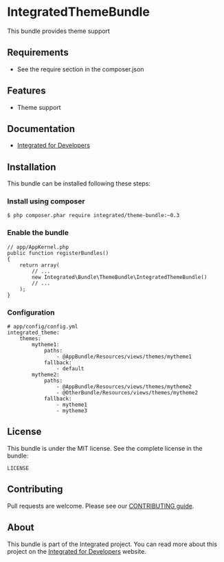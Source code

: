 # IntegratedThemeBundle #
This bundle provides theme support

## Requirements ##
* See the require section in the composer.json

## Features ##
* Theme support

## Documentation ##
* [Integrated for Developers](http://integratedfordevelopers.com/ "Integrated for Developers")

## Installation ##
This bundle can be installed following these steps:

### Install using composer ###

    $ php composer.phar require integrated/theme-bundle:~0.3

### Enable the bundle ###

    // app/AppKernel.php
    public function registerBundles()
    {
        return array(
            // ...
            new Integrated\Bundle\ThemeBundle\IntegratedThemeBundle()
            // ...
        );
    }

### Configuration ###

    # app/config/config.yml
    integrated_theme:
        themes:
            mytheme1:
                paths: 
                    - @AppBundle/Resources/views/themes/mytheme1
                fallback: 
                    - default
            mytheme2:
                paths:
                    - @AppBundle/Resources/views/themes/mytheme2
                    - @OtherBundle/Resources/views/themes/mytheme2
                fallback: 
                    - mytheme1
                    - mytheme3

## License ##
This bundle is under the MIT license. See the complete license in the bundle:

    LICENSE

## Contributing ##
Pull requests are welcome. Please see our [CONTRIBUTING guide](http://integratedfordevelopers.com/contributing "CONTRIBUTING guide").

## About ##
This bundle is part of the Integrated project. You can read more about this project on the
[Integrated for Developers](http://integratedfordevelopers.com/ "Integrated for Developers") website.
